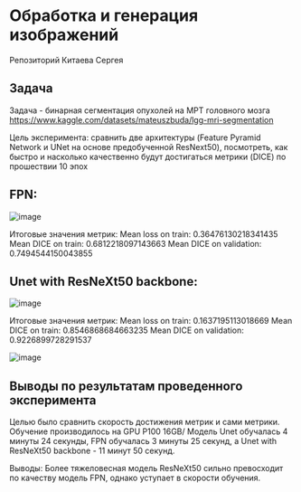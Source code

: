 # Обработка и генерация изображений

Репозиторий Китаева Сергея

## Задача 

Задача - бинарная сегментация опухолей на МРТ головного мозга https://www.kaggle.com/datasets/mateuszbuda/lgg-mri-segmentation

Цель эксперимента: сравнить две архитектуры (Feature Pyramid Network и UNet на основе предобученной ResNext50), посмотреть, как быстро и насколько качественно будут достигаться метрики (DICE) по прошествии 10 эпох

## FPN:

![image](https://github.com/Sergey-Kit/itmo_image_generation_course/assets/82327055/3b90e2ed-a5d3-49cb-ba2e-83e0afb01a63)

Итоговые значения метрик:
Mean loss on train: 0.36476130218341435 
Mean DICE on train: 0.6812218097143663 
Mean DICE on validation: 0.7494544150043855

## Unet with ResNeXt50 backbone:

![image](https://github.com/Sergey-Kit/itmo_image_generation_course/assets/82327055/eda2b563-ca92-4312-8663-02f930cb12a9)

Итоговые значения метрик:
Mean loss on train: 0.1637195113018669 
Mean DICE on train: 0.8546868684663235 
Mean DICE on validation: 0.9226899728291537

![image](https://github.com/Sergey-Kit/itmo_image_generation_course/assets/82327055/ec069a9b-d677-466c-b8fe-5551e24b6dbc)

## Выводы по результатам проведенного эксперимента

Целью было сравнить скорость достижения метрик и сами метрики. 
Обучение производилось на GPU P100 16GB/ Модель Unet обучалась 4 минуты 24 секунды, FPN обучалась 3 минуты 25 секунд, а Unet with ResNeXt50 backbone - 11 минут 50 секунд.

Выводы: Более тяжеловесная модель ResNeXt50 сильно превосходит по качеству модель FPN, однако уступает в скорости обучения.

